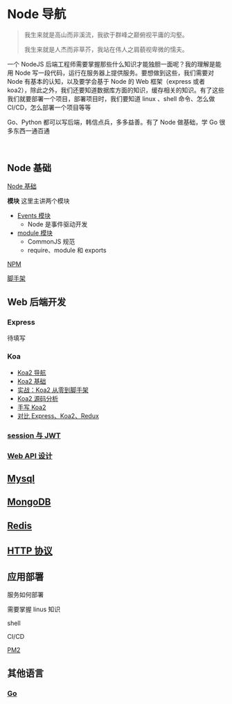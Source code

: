 # Node 导航

> 我生来就是高山而非溪流，我欲于群峰之巅俯视平庸的沟壑。
>
> 我生来就是人杰而非草芥，我站在伟人之肩藐视卑微的懦夫。

一个 NodeJS 后端工程师需要掌握那些什么知识才能独胆一面呢？我的理解是能用 Node 写一段代码，运行在服务器上提供服务。要想做到这些，我们需要对 Node 有基本的认知，以及要学会基于 Node 的 Web 框架（express 或者 koa2），除此之外，我们还要知道数据库方面的知识，缓存相关的知识。有了这些我们就要部署一个项目，部署项目时，我们要知道 linux 、shell 命令、怎么做 CI/CD，怎么部署一个项目等等

Go、Python 都可以写后端，韩信点兵，多多益善。有了 Node 做基础，学 Go 很多东西一通百通

​

## Node 基础

[Node 基础](./Node基础.md)

**模块** 这里主讲两个模块

-   [Events 模块](./事件触发器events模块.md)
    -   Node 是事件驱动开发
-   [module 模块](./module模块.md)
    -   CommonJS 规范
    -   require、module 和 exports

[NPM](./npm.md)

[脚手架](./脚手架.md)

## Web 后端开发

### Express

待填写

### Koa

-   [Koa2 导航](../Koa2/README.md)
-   [Koa2 基础](../Koa2/Koa2基础.md)
-   [实战：Koa2 从零到脚手架](../Koa2/实战：Koa2从零到脚手架.md)
-   [Koa2 源码分析](../Koa2/源码分析.md)
-   [手写 Koa2](../Koa2/手写Koa2.md)
-   [对比 Express、Koa2、Redux](../Koa2/对比Express、Koa2、Redux.md)

### [session 与 JWT](./session与JWT.md)

### [Web API 设计](./Restful.md)

## [Mysql](./Mysql.md)

## [MongoDB](./MongoDB.md)

## [Redis](./Redis.md)

## [HTTP 协议](../HTTP/README.md)

## 应用部署

服务如何部署

需要掌握 linus 知识

shell

CI/CD

[PM2](./PM2.md)

## 其他语言

### [Go](./Go.md)
